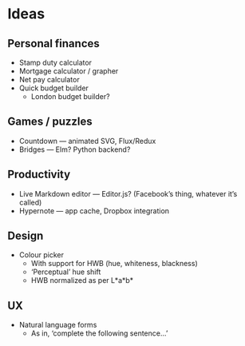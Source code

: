 # Ideas

## Personal finances

- Stamp duty calculator
- Mortgage calculator / grapher
- Net pay calculator
- Quick budget builder
  - London budget builder?

## Games / puzzles

- Countdown — animated SVG, Flux/Redux
- Bridges — Elm? Python backend?

## Productivity

- Live Markdown editor — Editor.js? (Facebook’s thing, whatever it’s called)
- Hypernote — app cache, Dropbox integration

## Design

- Colour picker
  - With support for HWB (hue, whiteness, blackness)
  - ‘Perceptual’ hue shift
  - HWB normalized as per L\*a\*b\*

## UX

- Natural language forms
  - As in, ‘complete the following sentence…’
